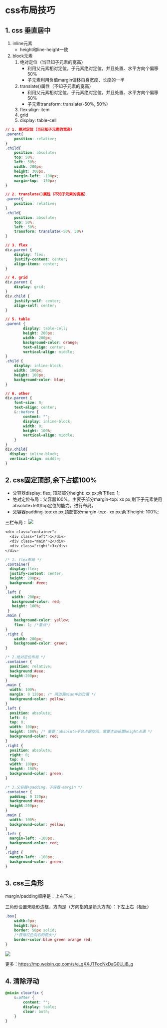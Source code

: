 # css布局技巧

## 1. css 垂直居中

1. inline元素
    * height和line-height一致
1. block元素
    1. 绝对定位（当已知子元素的宽高）
        * 利用父元素相对定位，子元素绝对定位，并且处置、水平方向个偏移50%
        * 子元素利用负值margin偏移自身宽度、长度的一半
    2. translate()属性（不知子元素的宽高）
        * 利用父元素相对定位，子元素绝对定位，并且处置、水平方向个偏移50%
        * 子元素transform: translate(-50%, 50%)
    3. flex:align-item
    4. grid
    5. display: table-cell

``` css
// 1. 绝对定位（当已知子元素的宽高）
.parent{
    position: relative;
}
.child{
    position: absolute;
    top: 50%;
    left: 50%;
    width: 200px;
    height: 300px;
    margin-left: -100px;
    margin-top: -150px;
}

// 2. translate()属性（不知子元素的宽高）
.parent{
    position: relative;
}
.child{
    position: absolute;
    top: 50%;
    left: 50%;
    transform: translate(-50%, 50%)
}

// 3. flex
div.parent {
    display: flex;
    justify-content: center;
    align-items: center;
}

// 4. grid
div.parent {
    display: grid;
}
div.child {
    justify-self: center;
    align-self: center;
}

// 5. table
.parent {
        display: table-cell;
        height: 200px;
        width: 200px;
        background-color: orange;
        text-align: center;
        vertical-align: middle;
}
.child {
    display: inline-block;
    width: 100px;
    height: 100px;
    background-color: blue;
}

// 6. other
div.parent {
    font-size: 0;
    text-align: center;
    &::before {
        content: "";
        display: inline-block;
        width: 0;
        height: 100%;
        vertical-align: middle;
    }
}
div.child{
  display: inline-block;
  vertical-align: middle;
}
```

## 2. css固定顶部,余下占据100%

* 父容器display: flex; 顶部部分height: xx px;余下flex: 1;
* 绝对定位布局：父容器100%，主要子部分margin-top: xx px;剩下子元素使用absolute+left/top定位的能力，进行布局。
* 父容器padding-top:xx px,顶部部分margin-top:- xx px;余下height: 100%;

三栏布局：
![](https://mmbiz.qpic.cn/mmbiz_png/YBFV3Da0NwvsJPMyeJ1BCl9EhM3RsEm6VTyjbY36jBjiaDnQNJy4JF40f4qHfnVpJW1uxsVYpa0YGicFMHLpW04Q/640?wx_fmt=png&tp=webp&wxfrom=5&wx_lazy=1&wx_co=1)

``` css
<div class="container">
  <div class="left">1</div>
  <div class="main">2</div>
  <div class="right">3</div>
</div>

/* 1. flex布局 */
.container{
  display:flex;
  justify-content: center;
  height: 200px;
  background: #eee;
}
.left {
   width: 200px;
   background-color: red;
   height: 100%;
 }
.main {
    background-color: yellow;
    flex: 1; /*重点*/
}
.right {
    width: 200px;
    background-color: green;
}

/* 2.绝对定位布局 */
.container {
  position: relative;
  background:#eee;
  height:200px;
}
.main {
  width: 100%;
  margin: 0 120px; /* 两边算mian中的位置 */
  background-color: yellow;
}
.left {
  position: absolute;
  left: 0;
  top: 0;
  width: 100px;
  height: 100%; /* 重要：absolute不会占据空间，需要主动设置height占满 */
  background-color: red;
}
.right {
  position: absolute;
  right: 0;
  top: 0;
  width: 100px;
  height: 100%;
  background-color: green;
}

/* 3.父容器+padding，子容器-margin */
.container {
  padding: 0 120px;
  background:#eee;
  height:200px;
}
.main {
  width: 100%;
  background-color: yellow;
}
.left {
  margin-left: -100px;
  background-color: red;
}
.right {
  margin-left: -100px;
  background-color: green;
}
```

## 3. css三角形

margin/padding顺序是：上右下左；

三角形设置未隐形边框，方向是（方向指的是箭头方向）：下左上右（相反）
``` css
.box{
	width:0px;
	height:0px;
	border: 50px solid;
    /*获得红色向右的箭头*/
	border-color:blue green orange red;
}
```

![](https://mmbiz.qpic.cn/mmbiz_png/YBFV3Da0NwvsJPMyeJ1BCl9EhM3RsEm6DSc7LB4QPYublkjfEeia3gIY94PMyLs6sr5ceYmia9PFKBfYctugLibmg/640?wx_fmt=png&tp=webp&wxfrom=5&wx_lazy=1&wx_co=1)

更多：https://mp.weixin.qq.com/s/e_gXXJTFocNxDaG0U_iB_g

## 4. 清除浮动

``` scss
@mixin clearfix {
    &:after {
        content: "";
        display: table;
        clear: both;
    }
}
```